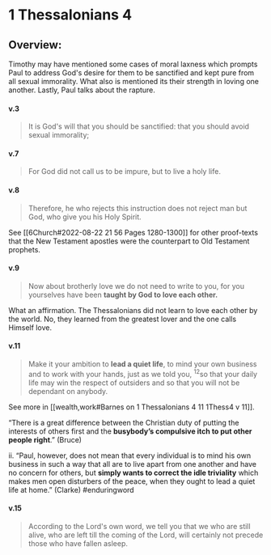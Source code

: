 # 1 Thessalonians 4

## Overview:
Timothy may have mentioned some cases of moral laxness which prompts Paul to address God's desire for them to be sanctified and kept pure from all sexual immorality. What also is mentioned its their strength in loving one another. Lastly, Paul talks about the rapture.


#### v.3
>It is God's will that you should be sanctified: that you should avoid sexual immorality;

#### v.7
>For God did not call us to be impure, but to live a holy life.

#### v.8
>Therefore, he who rejects this instruction does not reject man but God, who give you his Holy Spirit.

See [[6Church#2022-08-22 21 56 Pages 1280-1300]] for other proof-texts that the New Testament apostles were the counterpart to Old Testament prophets.

#### v.9
>Now about brotherly love we do not need to write to you, for you yourselves have been **taught by God to love each other.**

What an affirmation. The Thessalonians did not learn to love each other by the world. No, they learned from the greatest lover and the one calls Himself love.

#### v.11
>Make it your ambition to **lead a quiet life**, to mind your own business and to work with your hands, just as we told you, <sup>12</sup>so that your daily life may win the respect of outsiders and so that you will not be dependant on anybody.

See more in [[wealth,work#Barnes on 1 Thessalonians 4 11 1Thess4 v 11]].

“There is a great difference between the Christian duty of putting the interests of others first and the **busybody’s compulsive itch to put other people right**.” (Bruce)

ii. “Paul, however, does not mean that every individual is to mind his own business in such a way that all are to live apart from one another and have no concern for others, but **simply wants to correct the idle triviality** which makes men open disturbers of the peace, when they ought to lead a quiet life at home.” (Clarke)
#enduringword 

#### v.15
>According to the Lord's own word, we tell you that we who are still alive, who are left till the coming of the Lord, will certainly not precede those who have fallen asleep. 


